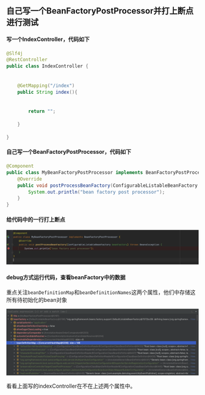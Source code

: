 ## 自己写一个BeanFactoryPostProcessor并打上断点进行测试



#### 写一个IndexController，代码如下

```java
@Slf4j
@RestController
public class IndexController {


    @GetMapping("/index")
    public String index(){

      
        return "";

    }

}
```





#### 自己写一个BeanFactoryPostProcessor，代码如下

```java
@Component
public class MyBeanFactoryPostProcessor implements BeanFactoryPostProcessor {
    @Override
    public void postProcessBeanFactory(ConfigurableListableBeanFactory beanFactory) throws BeansException {
        System.out.println("bean factory post processor");
    }
}
```



#### 给代码中的一行打上断点

![avatar](../../images/WechatIMG637.png)



#### debug方式运行代码，查看beanFactory中的数据

重点关注`beanDefinitionMap`和`beanDefinitionNames`这两个属性，他们中存储这所有待初始化的bean对象

![avatar](../../images/WechatIMG638.png)

看看上面写的indexController在不在上述两个属性中。